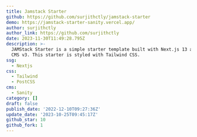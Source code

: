 ```yaml
---
title: Jamstack Starter
github: https://github.com/surjithctly/jamstack-starter
demo: https://jamstack-starter-sanity.vercel.app/
author: surjithctly
author_link: https://github.com/surjithctly
date: 2023-11-30T11:49:28.795Z
description: >-
  JAMStack Starter is a simple starter template built with Next.js 13 and Sanity
  CMS v3. This starter is styled with Tailwind CSS.
ssg:
  - Nextjs
css:
  - Tailwind
  - PostCSS
cms:
  - Sanity
category: []
draft: false
publish_date: '2022-12-10T09:27:36Z'
update_date: '2023-10-25T09:45:17Z'
github_star: 10
github_fork: 1
---
```

